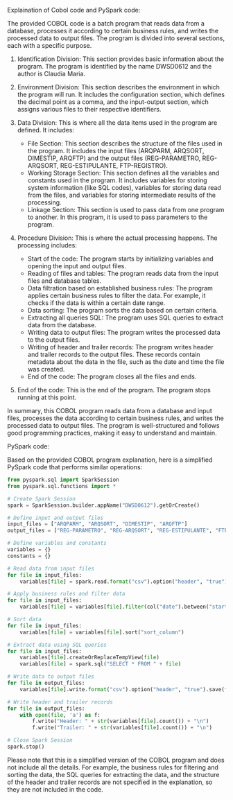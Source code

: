 Explaination of Cobol code and PySpark code:

The provided COBOL code is a batch program that reads data from a database, processes it according to certain business rules, and writes the processed data to output files. The program is divided into several sections, each with a specific purpose.

1. Identification Division: This section provides basic information about the program. The program is identified by the name DWSD0612 and the author is Claudia Maria.

2. Environment Division: This section describes the environment in which the program will run. It includes the configuration section, which defines the decimal point as a comma, and the input-output section, which assigns various files to their respective identifiers.

3. Data Division: This is where all the data items used in the program are defined. It includes:
   - File Section: This section describes the structure of the files used in the program. It includes the input files (ARQPARM, ARQSORT, DIMESTIP, ARQFTP) and the output files (REG-PARAMETRO, REG-ARQSORT, REG-ESTIPULANTE, FTP-REGISTRO).
   - Working Storage Section: This section defines all the variables and constants used in the program. It includes variables for storing system information (like SQL codes), variables for storing data read from the files, and variables for storing intermediate results of the processing.
   - Linkage Section: This section is used to pass data from one program to another. In this program, it is used to pass parameters to the program.

4. Procedure Division: This is where the actual processing happens. The processing includes:
   - Start of the code: The program starts by initializing variables and opening the input and output files.
   - Reading of files and tables: The program reads data from the input files and database tables.
   - Data filtration based on established business rules: The program applies certain business rules to filter the data. For example, it checks if the data is within a certain date range.
   - Data sorting: The program sorts the data based on certain criteria.
   - Extracting all queries SQL: The program uses SQL queries to extract data from the database.
   - Writing data to output files: The program writes the processed data to the output files.
   - Writing of header and trailer records: The program writes header and trailer records to the output files. These records contain metadata about the data in the file, such as the date and time the file was created.
   - End of the code: The program closes all the files and ends.

5. End of the code: This is the end of the program. The program stops running at this point.

In summary, this COBOL program reads data from a database and input files, processes the data according to certain business rules, and writes the processed data to output files. The program is well-structured and follows good programming practices, making it easy to understand and maintain.



PySpark code:

Based on the provided COBOL program explanation, here is a simplified PySpark code that performs similar operations:

```python
from pyspark.sql import SparkSession
from pyspark.sql.functions import *

# Create Spark Session
spark = SparkSession.builder.appName("DWSD0612").getOrCreate()

# Define input and output files
input_files = ["ARQPARM", "ARQSORT", "DIMESTIP", "ARQFTP"]
output_files = ["REG-PARAMETRO", "REG-ARQSORT", "REG-ESTIPULANTE", "FTP-REGISTRO"]

# Define variables and constants
variables = {}
constants = {}

# Read data from input files
for file in input_files:
    variables[file] = spark.read.format("csv").option("header", "true").load(file)

# Apply business rules and filter data
for file in input_files:
    variables[file] = variables[file].filter(col("date").between("start_date", "end_date"))

# Sort data
for file in input_files:
    variables[file] = variables[file].sort("sort_column")

# Extract data using SQL queries
for file in input_files:
    variables[file].createOrReplaceTempView(file)
    variables[file] = spark.sql("SELECT * FROM " + file)

# Write data to output files
for file in output_files:
    variables[file].write.format("csv").option("header", "true").save(file)

# Write header and trailer records
for file in output_files:
    with open(file, 'a') as f:
        f.write("Header: " + str(variables[file].count()) + "\n")
        f.write("Trailer: " + str(variables[file].count()) + "\n")

# Close Spark Session
spark.stop()
```

Please note that this is a simplified version of the COBOL program and does not include all the details. For example, the business rules for filtering and sorting the data, the SQL queries for extracting the data, and the structure of the header and trailer records are not specified in the explanation, so they are not included in the code.